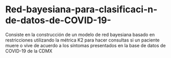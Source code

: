# Red-bayesiana-para-clasificaci-n-de-datos-de-COVID-19-
Consiste en la construcción de un modelo de red bayesiana basado en restricciones utilizando la métrica K2 para hacer consultas si un paciente muere o vive de acuerdo a los síntomas presentados en la base de datos de COVID-19 de la CDMX
